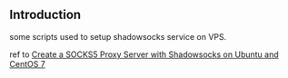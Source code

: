 
## Introduction

some scripts used to setup shadowsocks service on VPS.

ref to [Create a SOCKS5 Proxy Server with Shadowsocks on Ubuntu and CentOS 7](https://linode.com/docs/networking/vpn/create-a-socks5-proxy-server-with-shadowsocks-on-ubuntu-and-centos7/)